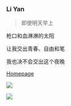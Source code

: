 ### Li Yan

> 即使明天早上

  枪口和血淋淋的太阳

  让我交出青春、自由和笔

  我也决不会交出这个夜晚


[Homepage](https://liyan.moe)

![](https://github-readme-stats.vercel.app/api?username=liyanqwq&show_icons=true&theme=default&count_private=true&hide_title=true)

![](https://github-readme-stats.vercel.app/api/top-langs/?username=liyanqwq&show_icons=true&layout=compact&count_private=true&hide_title=true&theme=default)
